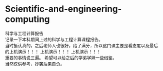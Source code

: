 # Scientific-and-engineering-computing
科学与工程计算报告  
记录一下本科期间上过的科学与工程计算课程报告。  
当时挺认真的，之后老师人也很好，给了满分，所以这门课主要是看态度以及最后的上机演示！！！ 上机演示！！！  上机演示！！！     
重要的事情说三遍。
希望可以给之后的学弟学妹一些借鉴。  
当然仅供参考，抄袭后果自负。
